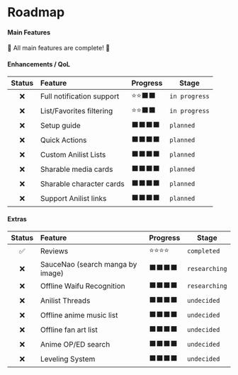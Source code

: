# Roadmap

#### Main Features
🎉 All main features are complete! 🎉


#### Enhancements / QoL
| Status | Feature                   | Progress | Stage         |
| :----: | :------------------------ | -------- | ------------- |
|   ❌    | Full notification support | ⭐⭐⬛⬛     | `in progress` |
|   ❌    | List/Favorites filtering  | ⭐⭐⬛⬛     | `in progress` |
|   ❌    | Setup guide               | ⬛⬛⬛⬛     | `planned`     |
|   ❌    | Quick Actions             | ⬛⬛⬛⬛     | `planned`     |
|   ❌    | Custom Anilist Lists      | ⬛⬛⬛⬛     | `planned`     |
|   ❌    | Sharable media cards      | ⬛⬛⬛⬛     | `planned`     |
|   ❌    | Sharable character cards  | ⬛⬛⬛⬛     | `planned`     |
|   ❌    | Support Anilist links     | ⬛⬛⬛⬛     | `planned`     |

#### Extras
| Status | Feature                          | Progress | Stage         |
| :----: | :------------------------------- | -------- | ------------- |
|   ✅    | Reviews                          | ⭐⭐⭐⭐     | `completed`   |
|   ❌    | SauceNao (search manga by image) | ⬛⬛⬛⬛     | `researching` |
|   ❌    | Offline Waifu Recognition        | ⬛⬛⬛⬛     | `researching` |
|   ❌    | Anilist Threads                  | ⬛⬛⬛⬛     | `undecided`   |
|   ❌    | Offline anime music list         | ⬛⬛⬛⬛     | `undecided`   |
|   ❌    | Offline fan art list             | ⬛⬛⬛⬛     | `undecided`   |
|   ❌    | Anime OP/ED search               | ⬛⬛⬛⬛     | `undecided`   |
|   ❌    | Leveling System                  | ⬛⬛⬛⬛     | `undecided`   |
